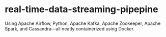 # real-time-data-streaming-pipepine
Using Apache Airflow, Python, Apache Kafka, Apache Zookeeper, Apache Spark, and Cassandra—all neatly containerized using Docker.
